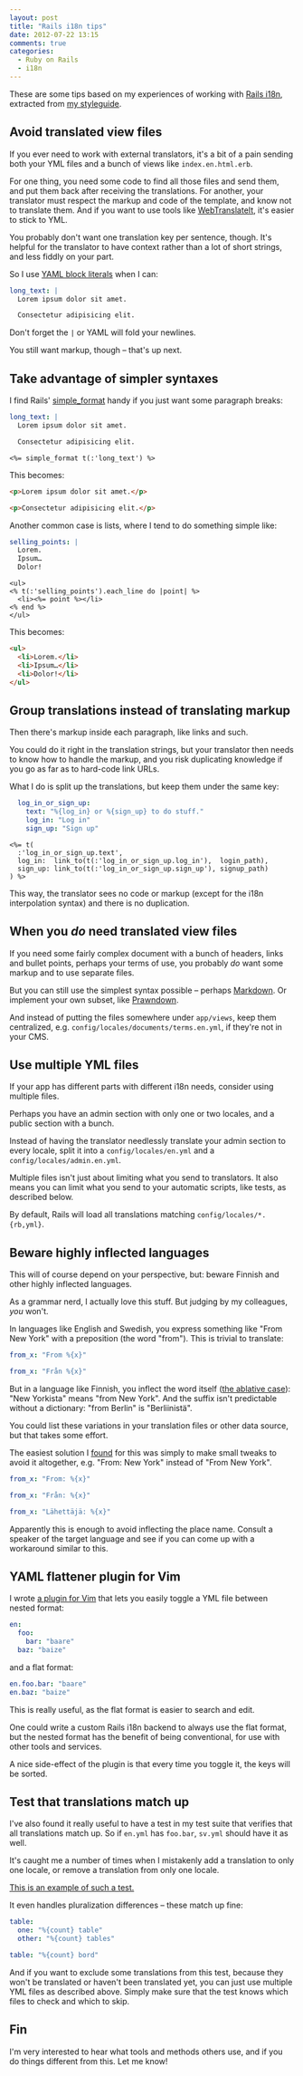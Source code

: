 ```yaml
---
layout: post
title: "Rails i18n tips"
date: 2012-07-22 13:15
comments: true
categories:
  - Ruby on Rails
  - i18n
---
```


These are some tips based on my experiences of working with [Rails i18n](http://guides.rubyonrails.org/i18n.html), extracted from [my styleguide](https://github.com/henrik/styleguide).


## Avoid translated view files

If you ever need to work with external translators, it's a bit of a pain sending both your YML files and a bunch of views like `index.en.html.erb`.

For one thing, you need some code to find all those files and send them, and put them back after receiving the translations. For another, your translator must respect the markup and code of the template, and know not to translate them. And if you want to use tools like [WebTranslateIt](https://webtranslateit.com/), it's easier to stick to YML.

You probably don't want one translation key per sentence, though. It's helpful for the translator to have context rather than a lot of short strings, and less fiddly on your part.

So I use [YAML block literals](http://en.wikipedia.org/wiki/Yaml#Block_literals) when I can:

``` yml la.yml
long_text: |
  Lorem ipsum dolor sit amet.

  Consectetur adipisicing elit.
```

Don't forget the `|` or YAML will fold your newlines.

You still want markup, though – that's up next.


## Take advantage of simpler syntaxes

I find Rails' [simple_format](http://api.rubyonrails.org/classes/ActionView/Helpers/TextHelper.html#method-i-simple_format) handy if you just want some paragraph breaks:

``` yml la.yml
long_text: |
  Lorem ipsum dolor sit amet.

  Consectetur adipisicing elit.
```

``` erb index.erb
<%= simple_format t(:'long_text') %>
```

This becomes:

``` html
<p>Lorem ipsum dolor sit amet.</p>

<p>Consectetur adipisicing elit.</p>
```

Another common case is lists, where I tend to do something simple like:

``` yml la.yml
selling_points: |
  Lorem.
  Ipsum…
  Dolor!
```

``` erb signup.erb
<ul>
<% t(:'selling_points').each_line do |point| %>
  <li><%= point %></li>
<% end %>
</ul>
```

This becomes:

``` html
<ul>
  <li>Lorem.</li>
  <li>Ipsum…</li>
  <li>Dolor!</li>
</ul>
```


## Group translations instead of translating markup

Then there's markup inside each paragraph, like links and such.

You could do it right in the translation strings, but your translator then needs to know how to handle the markup, and you risk duplicating knowledge if you go as far as to hard-code link URLs.

What I do is split up the translations, but keep them under the same key:

``` yml en.yml
  log_in_or_sign_up:
    text: "%{log_in} or %{sign_up} to do stuff."
    log_in: "Log in"
    sign_up: "Sign up"
```

``` erb header.erb
<%= t(
  :'log_in_or_sign_up.text',
  log_in:  link_to(t(:'log_in_or_sign_up.log_in'),  login_path),
  sign_up: link_to(t(:'log_in_or_sign_up.sign_up'), signup_path)
) %>
```

This way, the translator sees no code or markup (except for the i18n interpolation syntax) and there is no duplication.


## When you *do* need translated view files

If you need some fairly complex document with a bunch of headers, links and bullet points, perhaps your terms of use, you probably *do* want some markup and to use separate files.

But you can still use the simplest syntax possible – perhaps [Markdown](http://en.wikipedia.org/wiki/Markdown). Or implement your own subset, like [Prawndown](https://gist.github.com/2775319).

And instead of putting the files somewhere under `app/views`, keep them centralized, e.g. `config/locales/documents/terms.en.yml`, if they're not in your CMS.


## Use multiple YML files

If your app has different parts with different i18n needs, consider using multiple files.

Perhaps you have an admin section with only one or two locales, and a public section with a bunch.

Instead of having the translator needlessly translate your admin section to every locale, split it into a `config/locales/en.yml` and a `config/locales/admin.en.yml`.

Multiple files isn't just about limiting what you send to translators. It also means you can limit what you send to your automatic scripts, like tests, as described below.

By default, Rails will load all translations matching `config/locales/*.{rb,yml}`.


## Beware highly inflected languages

This will of course depend on your perspective, but: beware Finnish and other highly inflected languages.

As a grammar nerd, I actually love this stuff. But judging by my colleagues, *you* won't.

In languages like English and Swedish, you express something like "From New York" with a preposition (the word "from"). This is trivial to translate:

``` yml en.yml
from_x: "From %{x}"
```

``` yml sv.yml
from_x: "Från %{x}"
```

But in a language like Finnish, you inflect the word itself ([the ablative case](http://en.wikipedia.org/wiki/Ablative_case)): "New Yorkista" means "from New York". And the suffix isn't predictable without a dictionary: "from Berlin" is "Berliinistä".

You could list these variations in your translation files or other data source, but that takes some effort.

The easiest solution I [found](http://www.ruby-forum.com/topic/1897522) for this was simply to make small tweaks to avoid it altogether, e.g. "From: New York" instead of "From New York".

``` yml en.yml
from_x: "From: %{x}"
```

``` yml sv.yml
from_x: "Från: %{x}"
```

``` yml fi.yml
from_x: "Lähettäjä: %{x}"
```

Apparently this is enough to avoid inflecting the place name. Consult a speaker of the target language and see if you can come up with a workaround similar to this.


## YAML flattener plugin for Vim

I wrote [a plugin for Vim](https://github.com/henrik/vim-yaml-flattener) that lets you easily toggle a YML file between nested format:

``` yml xx.yml
en:
  foo:
    bar: "baare"
  baz: "baize"
```

and a flat format:

``` yml xx.yml
en.foo.bar: "baare"
en.baz: "baize"
```

This is really useful, as the flat format is easier to search and edit.

One could write a custom Rails i18n backend to always use the flat format, but the nested format has the benefit of being conventional, for use with other tools and services.

A nice side-effect of the plugin is that every time you toggle it, the keys will be sorted.


## Test that translations match up

I've also found it really useful to have a test in my test suite that verifies that all translations match up. So if `en.yml` has `foo.bar`, `sv.yml` should have it as well.

It's caught me a number of times when I mistakenly add a translation to only one locale, or remove a translation from only one locale.

[This is an example of such a test.](https://gist.github.com/2994129)

It even handles pluralization differences – these match up fine:

``` yml en.yml
table:
  one: "%{count} table"
  other: "%{count} tables"
```

``` yml sv.yml
table: "%{count} bord"
```

And if you want to exclude some translations from this test, because they won't be translated or haven't been translated yet, you can just use multiple YML files as described above. Simply make sure that the test knows which files to check and which to skip.


## Fin

I'm very interested to hear what tools and methods others use, and if you do things different from this. Let me know!
